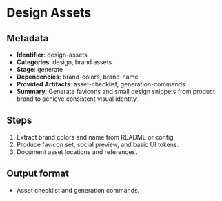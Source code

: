 # Design Assets

## Metadata

- **Identifier**: design-assets
- **Categories**: design, brand assets
- **Stage**: generate
- **Dependencies**: brand-colors, brand-name
- **Provided Artifacts**: asset-checklist, generation-commands
- **Summary**: Generate favicons and small design snippets from product brand to achieve consistent visual identity.

## Steps

1. Extract brand colors and name from README or config.
2. Produce favicon set, social preview, and basic UI tokens.
3. Document asset locations and references.

## Output format

- Asset checklist and generation commands.
